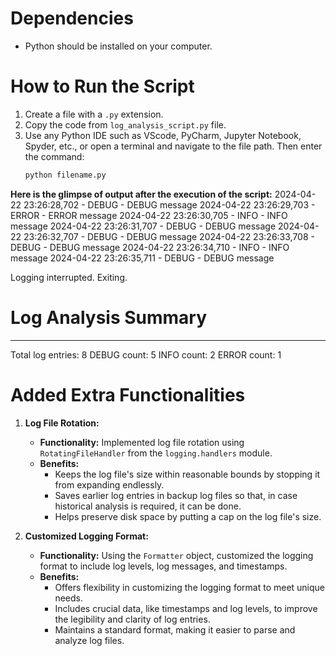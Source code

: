 # Dependencies
- Python should be installed on your computer.

# How to Run the Script
1. Create a file with a `.py` extension.
2. Copy the code from `log_analysis_script.py` file.
3. Use any Python IDE such as VScode, PyCharm, Jupyter Notebook, Spyder, etc., or open a terminal and navigate to the file path. Then enter the command:
   ```bash
   python filename.py

**Here is the glimpse of output after the execution of the script:**
2024-04-22 23:26:28,702 - DEBUG - DEBUG message
2024-04-22 23:26:29,703 - ERROR - ERROR message
2024-04-22 23:26:30,705 - INFO - INFO message
2024-04-22 23:26:31,707 - DEBUG - DEBUG message
2024-04-22 23:26:32,707 - DEBUG - DEBUG message
2024-04-22 23:26:33,708 - DEBUG - DEBUG message
2024-04-22 23:26:34,710 - INFO - INFO message
2024-04-22 23:26:35,711 - DEBUG - DEBUG message

Logging interrupted. Exiting.

# Log Analysis Summary
---------------------
Total log entries: 8
DEBUG count: 5
INFO count: 2
ERROR count: 1

# Added Extra Functionalities
1. **Log File Rotation:**
   - **Functionality:** Implemented log file rotation using `RotatingFileHandler` from the `logging.handlers` module.
   - **Benefits:**
     - Keeps the log file's size within reasonable bounds by stopping it from expanding endlessly.
     - Saves earlier log entries in backup log files so that, in case historical analysis is required, it can be done.
     - Helps preserve disk space by putting a cap on the log file's size.

2. **Customized Logging Format:**
   - **Functionality:** Using the `Formatter` object, customized the logging format to include log levels, log messages, and         timestamps.
   - **Benefits:**
     - Offers flexibility in customizing the logging format to meet unique needs.
     - Includes crucial data, like timestamps and log levels, to improve the legibility and clarity of log entries.
     - Maintains a standard format, making it easier to parse and analyze log files.
